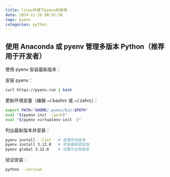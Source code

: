 ```yaml
---
title: linux环境下pyenv的使用
date: 2024-11-26 00:52:58
tags: pyenv
categories: python
---
```



## 使用 Anaconda 或 pyenv 管理多版本 Python（推荐用于开发者）

使用 pyenv 安装最新版本：

安装 pyenv：
```bash
curl https://pyenv.run | bash
```
更新环境变量（编辑 ~/.bashrc 或 ~/.zshrc）：
```bash
export PATH="$HOME/.pyenv/bin:$PATH"
eval "$(pyenv init --path)"
eval "$(pyenv virtualenv-init -)"
```
列出最新版本并安装：
```bash
pyenv install --list   # 查看所有版本
pyenv install 3.12.0   # 安装最新稳定版
pyenv global 3.12.0    # 设置为全局版本
```
验证安装：
```bash
python --version
```